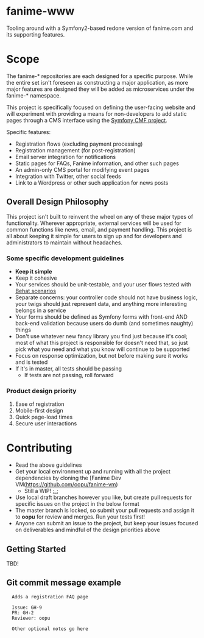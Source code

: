 # fanime-www
Tooling around with a Symfony2-based redone version of fanime.com and its supporting features.

# Scope
The fanime-* repositories are each designed for a specific purpose. While the entire set isn't foreseen as constructing
a major application, as more major features are designed they will be added as microservices under the fanime-* namespace.

This project is specifically focused on defining the user-facing website and will experiment with providing a means for 
non-developers to add static pages through a CMS interface using the [Symfony CMF project](http://cmf.symfony.com/).

Specific features:
* Registration flows (excluding payment processing)
* Registration management (for post-registration)
* Email server integration for notifications
* Static pages for FAQs, Fanime information, and other such pages
* An admin-only CMS portal for modifying event pages
* Integration with Twitter, other social feeds
* Link to a Wordpress or other such application for news posts

## Overall Design Philosophy
This project isn't built to reinvent the wheel on any of these major types of functionality. Wherever appropriate, external
services will be used for common functions like news, email, and payment handling. This project is all about keeping it
simple for users to sign up and for developers and administrators to maintain without headaches. 

### Some specific development guidelines
* **Keep it simple**
* Keep it cohesive
* Your services should be unit-testable, and your user flows tested with [Behat scenarios](http://behat.org/en/latest/quick_start.html)
* Separate concerns: your controller code should not have business logic, your twigs should just represent data, and anything
more interesting belongs in a service
* Your forms should be defined as Symfony forms with front-end AND back-end validation because users do dumb (and sometimes
naughty) things
* Don't use whatever new fancy library you find just because it's cool; most of what this project is responsible for doesn't
need that, so just pick what you need and what you know will continue to be supported
* Focus on response optimization, but not before making sure it works and is tested
* If it's in master, all tests should be passing
    * If tests are not passing, roll forward

### Product design priority
1. Ease of registration
2. Mobile-first design
3. Quick page-load times
4. Secure user interactions

# Contributing
* Read the above guidelines
* Get your local environment up and running with all the project dependencies by cloning the [Fanime Dev VM(https://github.com/oopu/fanime-vm)
    * Still a WIP! ;_;
* Use local draft branches however you like, but create pull requests for specific issues on the project in the below format
* The master branch is locked, so submit your pull requests and assign it to **oopu** for review and merges.
 Run your tests first!
* Anyone can submit an issue to the project, but keep your issues focused on deliverables and mindful of the design priorities above

## Getting Started
TBD!

## Git commit message example
``````
  Adds a registration FAQ page
  
  Issue: GH-9
  PR: GH-2
  Reviewer: oopu
  
  Other optional notes go here
